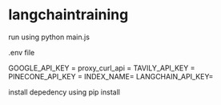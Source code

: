 # langchaintraining

run using python main.js

.env file 

GOOGLE_API_KEY = 
proxy_curl_api = 
TAVILY_API_KEY = 
PINECONE_API_KEY = 
INDEX_NAME=
LANGCHAIN_API_KEY=

install depedency using pip install
